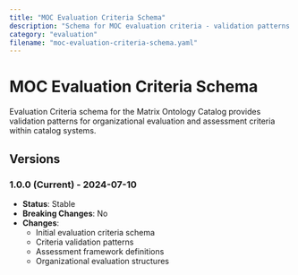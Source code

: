 ```yaml
---
title: "MOC Evaluation Criteria Schema"
description: "Schema for MOC evaluation criteria - validation patterns for organizational evaluation and assessment criteria"
category: "evaluation"
filename: "moc-evaluation-criteria-schema.yaml"
---
```


# MOC Evaluation Criteria Schema

Evaluation Criteria schema for the Matrix Ontology Catalog provides validation patterns for organizational evaluation and assessment criteria within catalog systems.

## Versions

### 1.0.0 (Current) - 2024-07-10
- **Status**: Stable
- **Breaking Changes**: No
- **Changes**:
  - Initial evaluation criteria schema
  - Criteria validation patterns
  - Assessment framework definitions
  - Organizational evaluation structures